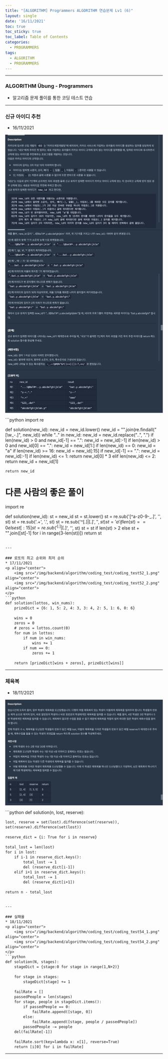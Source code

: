 ```yaml
---
title: "[ALGORITHM] Programmers ALGORITHM 연습문제 Lv1 (6)"
layout: single
date: '16/11/2021'
toc: true
toc_sticky: true
toc_label: Table of Contents
categories:
  - PROGRAMMERS
tags:
  - ALGORITHM
  - PROGRAMMERS
---
```


---
### ALGORITHM Übung - Programmers
* 알고리즘 문제 풀이를 통한 코딩 테스트 연습

---

### 신규 아이디 추천
* 16/11/2021
<p align="center">
    <img src="/img/backend/algorithm/coding_test/coding_test51_1.png" align="center">
    <img src="/img/backend/algorithm/coding_test/coding_test51_2.png" align="center">
</p>
```python
import re


def solution(new_id):
    new_id = new_id.lower()
    new_id = "".join(re.findall("[\w\_\-\.]", new_id))
    while ".." in new_id:
        new_id = new_id.replace("..", ".")
    if len(new_id) > 0 and new_id[-1] == ".":
        new_id = new_id[:-1]
    if len(new_id) > 0 and new_id[0] == ".":
        new_id = new_id[1:]
    if len(new_id) == 0: new_id = "a"
    if len(new_id) >= 16:
        new_id = new_id[:15]
        if new_id[-1] == ".":
            new_id = new_id[:-1]
    if len(new_id) <= 1:
        return new_id[0] * 3
    elif len(new_id) <= 2:
        return new_id + new_id[1]

    return new_id

# 다른 사람의 좋은 풀이
import re

def solution(new_id):
    st = new_id
    st = st.lower()
    st = re.sub('[^a-z0-9\-_.]', '', st)
    st = re.sub('\.+', '.', st)
    st = re.sub('^[.]|[.]$', '', st)
    st = 'a' if len(st) == 0 else st[:15]
    st = re.sub('^[.]|[.]$', '', st)
    st = st if len(st) > 2 else st + "".join([st[-1] for i in range(3-len(st))])
    return st
```

---

### 로또의 최고 순위와 최저 순위
* 17/11/2021
<p align="center">
    <img src="/img/backend/algorithm/coding_test/coding_test52_1.png" align="center">
    <img src="/img/backend/algorithm/coding_test/coding_test52_2.png" align="center">
</p>
```python
def solution(lottos, win_nums):
    prizeDict = {6: 1, 5: 2, 4: 3, 3: 4, 2: 5, 1: 6, 0: 6}

    wins = 0
    zeros = 0
    # zeros = lottos.count(0)
    for num in lottos:
        if num in win_nums:
            wins += 1
        if num == 0:
            zeros += 1

    return [prizeDict[wins + zeros], prizeDict[wins]]
```

---

### 체육복
* 18/11/2021
<p align="center">
    <img src="/img/backend/algorithm/coding_test/coding_test53.png" align="center">
</p>
```python
def solution(n, lost, reserve):

    lost, reserve = set(lost).difference(set(reserve)), set(reserve).difference(set(lost))

    reserve_dict = {i: True for i in reserve}

    total_lost = len(lost)
    for i in lost:
        if i-1 in reserve_dict.keys():
            total_lost -= 1
            del (reserve_dict[i-1])
        elif i+1 in reserve_dict.keys():
            total_lost -= 1
            del (reserve_dict[i+1])

    return n - total_lost
```

---

### 실패율
* 18/11/2021
<p align="center">
    <img src="/img/backend/algorithm/coding_test/coding_test54_1.png" align="center">
    <img src="/img/backend/algorithm/coding_test/coding_test54_2.png" align="center">
</p>
```python
def solution(N, stages):
    stageDict = {stage:0 for stage in range(1,N+2)}

    for stage in stages:
        stageDict[stage] += 1

    failRate = []
    passedPeople = len(stages)
    for stage, people in stageDict.items():
        if passedPeople == 0:
            failRate.append([stage, 0])
        else:
            failRate.append([stage, people / passedPeople])
        passedPeople -= people
    del(failRate[-1])

    failRate.sort(key=lambda x: x[1], reverse=True)
    return [i[0] for i in failRate]
```

---